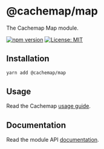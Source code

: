 # @cachemap/map

The Cachemap Map module.

[![npm version](https://badge.fury.io/js/%40cachemap%2Fmap.svg)](https://badge.fury.io/js/%40cachemap%2Fmap)
[![License: MIT](https://img.shields.io/badge/License-MIT-yellow.svg)](LICENSE)

## Installation

```bash
yarn add @cachemap/map
```

## Usage

Read the Cachemap [usage guide](../../README.md#usage).

## Documentation

Read the module API [documentation](docs/README.md).